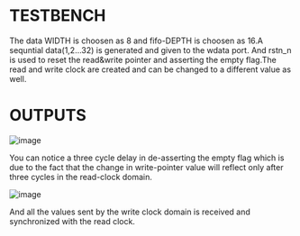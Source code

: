 # TESTBENCH

The data WIDTH is choosen as 8 and fifo-DEPTH is choosen as 16.A sequntial data(1,2...32) is generated and given to the wdata port. And rstn_n is used to reset the read&write pointer and asserting the empty flag.The read and write clock are created and can be changed to a different value as well.

# OUTPUTS

![image](https://github.com/sivaram-07/Async-FIFO/assets/114935240/6ae8da79-b1c4-48fc-a7bb-f3889fbb73ce)


You can notice a three cycle delay in de-asserting the empty flag which is due to the fact that the change in write-pointer value will reflect only after three cycles in the read-clock domain.


![image](https://github.com/sivaram-07/Async-FIFO/assets/114935240/f2bf0ff1-ee6d-41da-bae5-44ec7a53105b)



And all the values sent by the write clock domain is received and synchronized with the read clock.
